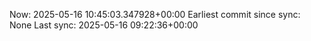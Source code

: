 Now: 2025-05-16 10:45:03.347928+00:00 Earliest commit since sync: None Last sync: 2025-05-16 09:22:36+00:00
